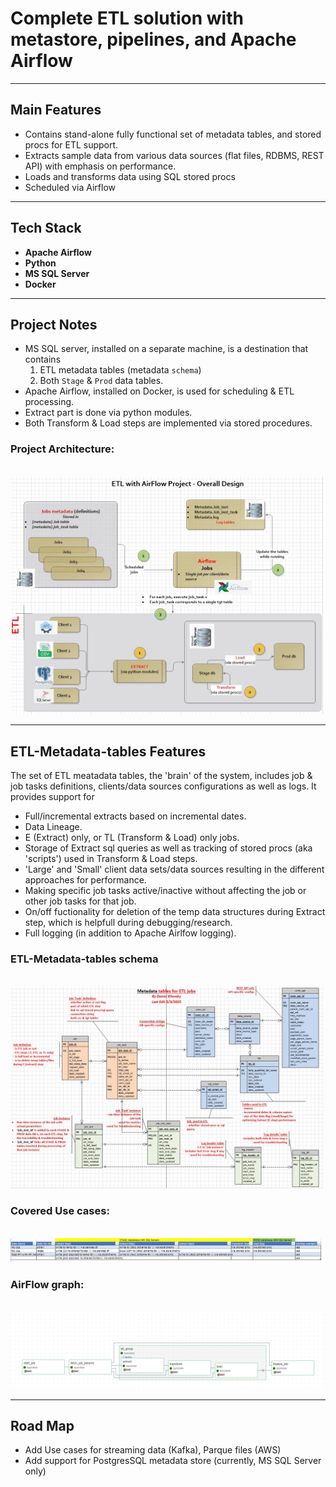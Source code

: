 # Complete ETL solution with metastore, pipelines, and Apache Airflow

---
## Main Features

- Contains stand-alone fully functional set of metadata tables, and stored procs for ETL support.
- Extracts sample data from various data sources (flat files, RDBMS, REST API) with emphasis on performance.
- Loads and transforms data using SQL stored procs
- Scheduled via Airflow

---

## Tech Stack

- **Apache Airflow**
- **Python**
- **MS SQL Server**
- **Docker** 

---

## Project Notes

- MS SQL server, installed on a separate machine, is a destination that contains 
  1. ETL metadata tables (metadata `schema`)
  2. Both `Stage` & `Prod` data tables.
- Apache Airflow, installed on Docker, is used for scheduling & ETL processing.
- Extract part is done via python modules.
- Both Transform & Load steps are implemented via stored procedures.
  
### Project Architecture: 
<br/>
<img src="diagrams/Project-architecture.jpg" alt="Example" width="500" hight="300"/>

---

## ETL-Metadata-tables Features

The set of ETL meatadata tables, the 'brain' of the system, includes job & job tasks definitions, clients/data sources configurations as well as logs.
It provides support for 
- Full/incremental extracts based on incremental dates.
- Data Lineage.
- E (Extract) only, or TL (Transform & Load) only jobs.
- Storage of Extract sql queries as well as tracking of stored procs (aka 'scripts') used in Transform & Load steps.
- 'Large' and 'Small' client data sets/data sources resulting  in the different approaches for performance.
- Making specific job tasks active/inactive without affecting the job or other job tasks for that job.
- On/off fuctionality for deletion of the temp data structures during Extract step, which is helpfull during debugging/research.
- Full logging (in addition to Apache Airlfow logging).

### ETL-Metadata-tables schema 
<br/>
<img src="diagrams/metadata-db-schema.jpg" alt="Example" width="500" hight="300"/>

### Covered Use cases:
<br/>
<img src="diagrams/Covered-ETL-Use-cases2.jpg" alt="Example" width="500" hight="100"/>

### AirFlow graph:
<br/>
<img src="diagrams/Airflow-graph.jpg" alt="Example" width="500" hight="300"/>

---

## Road Map

- Add Use cases for streaming data (Kafka), Parque files (AWS)
- Add support for PostgresSQL metadata store (currently, MS SQL Server only)



